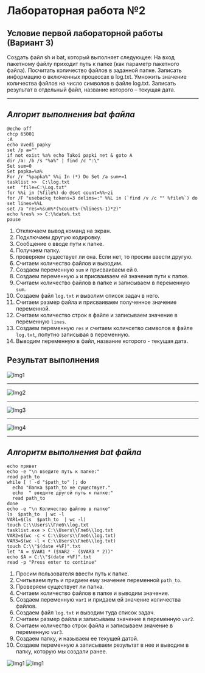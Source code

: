 # Лабораторная работа №2
## Условие первой лабораторной работы (Вариант 3)
Создать файл sh и bat, который выполняет следующее:
На вход пакетному файлу приходит путь к папке (как параметр пакетного файла). Посчитать количество файлов в заданной папке. Записать информацию о включенных процессах в log.txt. Умножить значение количества файлов на число символов в файле log.txt. Записать результат в отдельный файл, название которого – текущая дата.
___
##  *Алгорит выполнения bat файла*
```
@echo off
chcp 65001
:A
echo Vvedi papky
set /p a="" 
if not exist %a% echo Takoi papki net & goto A
dir /a: /b /s "%a%" | find /c ":\"
Set sum=0
Set papka=%a% 
For /r "%papka%" %%i In (*) Do Set /a sum+=1
tasklist >>  C:\log.txt
set  "file=C:\Log.txt"
for %%i in (%file%) do @set count=%%~zi
for /F "usebackq tokens=3 delims=:" %%L in (`find /v /c "" %file%`) do set lines=%%L
set /a "res=%sum%*(%count%-(%lines%-1)*2)"
echo %res% >> C:\%date%.txt
pause
```
1. Отключаем вывод команд на экран.
2. Подключаем другую кодировку.
3. Сообщение о вводе пути к папке.
4. Получаем папку.
5. проверяем существует ли она. Если нет, то просим ввести другую.
6. Считаем количество файлов и выводим.
7. Создаем переменную `sum` и присваиваем ей `0`.
8. Создаем переменную `a` и присваиваем ей значения пути к папке.
9. Считаем количество файлов в папке и записываем в переменную `sum`.
10. Создаем файл `log.txt` и выволим список задач в него.
11. Считаем размер файла и присваиваем полученное значение переменной.
12. Считаем количество строк в файле и записываем значение в переменную `lines`.
13. Создаем переменную `res` и считаем количсетво символов в файле `log.txt`, попутно записывая в переменную.
14. Выводим переменную в файл, название которого - текущая дата.
    
## Результат выполнения
![Img1](https://github.com/iis-32170x/RPIIS/blob/Войшнис_Г/Images/a1.png)
___
![Img2](https://github.com/iis-32170x/RPIIS/blob/Войшнис_Г/Images/a2.png)
___
![Img3](https://github.com/iis-32170x/RPIIS/blob/Войшнис_Г/Images/a3.png)
___
![Img4](https://github.com/iis-32170x/RPIIS/blob/Войшнис_Г/Images/a4.png)
___

##  *Алгоритм выполнения bat файла*
```
echo привет
echo -e "\n введите путь к папке:"
read path_to
while [ ! -d "$path_to" ]; do
  echo "Папка $path_to не существует."
  echo  " введите другой путь к папке:"
  read path_to
done
echo -e "\n Количество файлов в папке"
ls  $path_to  | wc -l
VAR1=$(ls  $path_to  | wc -l)
touch C:\\Users\\Глеб\\log.txt
tasklist.exe > C:\\Users\\Глеб\\log.txt 
VAR2=$(wc -c < C:\\Users\\Глеб\\log.txt)
VAR3=$(wc -l < C:\\Users\\Глеб\\log.txt)
touch C:\\"$(date +%F)".txt
let "A = $VAR1 * ($VAR2 - ($VAR3 * 2))"
echo $A > C:\\"$(date +%F)".txt
read -p "Press enter to continue"
```
1. Просим пользователя ввести путь к папке.
2. Считываем путь и придаем ему значение переменной `path_to`.
3. Проверяем существует ли папка.
4. Считаем количество файлов в папке и выводим значение.
5. Создаем переменную `var1` и придаем ей значение количества файлов.
6. Создаем файл `log.txt` и выводим туда список задач.
7. Считаем размер файла и записываем значение в переменную `var2`.
8. Считаем количество строк файла и записываем значение в переменную `var3`.
9. Создаем папку, и называем ее текущей датой.
10. Создаем переменную `A` записываем результат в нее и выводим в папку, которую мы создали ранее.
    
![Img1](https://github.com/iis-32170x/RPIIS/blob/Войшнис_Г/Images/b1.png)
![Img1](https://github.com/iis-32170x/RPIIS/blob/Войшнис_Г/Images/b2.png)
